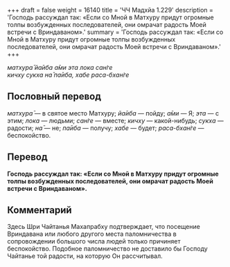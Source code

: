 +++
draft = false
weight = 16140
title = 'ЧЧ Мадхйа 1.229'
description = 'Господь рассуждал так: «Если со Мной в Матхуру придут огромные толпы возбужденных последователей, они омрачат радость Моей встречи с Вриндаваном».'
summary = 'Господь рассуждал так: «Если со Мной в Матхуру придут огромные толпы возбужденных последователей, они омрачат радость Моей встречи с Вриндаваном».'
+++

_матхура̄ йа̄иба а̄ми эта лока сан̇ге  
кичху сукха на̄ па̄иба, хабе раса-бхан̇ге_

## Пословный перевод

_матхура̄_ — в святое место Матхуру; _йа̄иба_ — пойду; _а̄ми_ — Я; _эта_ — с этим; _лока_ — людьми; _сан̇ге_ — вместе; _кичху_ — какой-нибудь; _сукха_ — радости; _на̄_ — не; _па̄иба_ — получу; _хабе_ — будет; _раса_\-_бхан̇ге_ — беспокойство.

## Перевод

**Господь рассуждал так: «Если со Мной в Матхуру придут огромные толпы возбужденных последователей, они омрачат радость Моей встречи с Вриндаваном».**

## Комментарий

Здесь Шри Чайтанья Махапрабху подтверждает, что посещение Вриндавана или любого другого места паломничества в сопровождении большого числа людей только причиняет беспокойство. Подобное паломничество не доставило бы Господу Чайтанье той радости, на которую Он рассчитывал.
